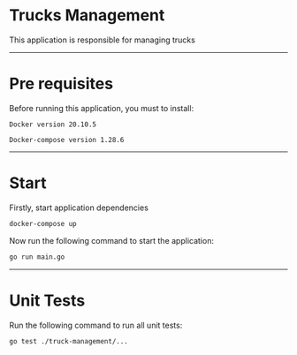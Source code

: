 # Trucks Management

This application is responsible for managing trucks

---

# Pre requisites

Before running this application, you must to install:

`Docker version 20.10.5`

`Docker-compose version 1.28.6`

---

# Start

Firstly, start application dependencies

```bash
docker-compose up
```

Now run the following command to start the application:

```bash
go run main.go
```

---

# Unit Tests

Run the following command to run all unit tests:

```bash
go test ./truck-management/...
```
